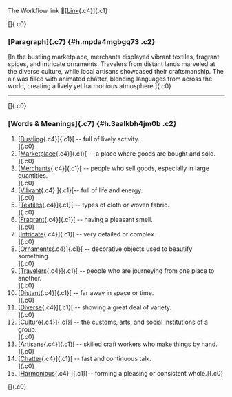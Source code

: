 The Workflow link
👏[[Link](https://www.google.com/url?q=http://www.google.com&sa=D&source=editors&ust=1757425527491391&usg=AOvVaw2skisksGF9XnNgFCJxhbDK){.c4}]{.c1}

[]{.c0}

### [Paragraph]{.c7} {#h.mpda4mgbgq73 .c2}

[In the bustling marketplace, merchants displayed vibrant textiles,
fragrant spices, and intricate ornaments. Travelers from distant lands
marveled at the diverse culture, while local artisans showcased their
craftsmanship. The air was filled with animated chatter, blending
languages from across the world, creating a lively yet harmonious
atmosphere.]{.c0}

------------------------------------------------------------------------

[]{.c0}

### [Words & Meanings]{.c7} {#h.3aalkbh4jm0b .c2}

1.  [[Bustling](https://www.google.com/url?q=http://www.google.com&sa=D&source=editors&ust=1757425527492628&usg=AOvVaw22Mb5DslUlQNHf2xYyeR3N){.c4}]{.c1}[ --
    full of lively activity.\
    ]{.c0}
2.  [[Marketplace](https://www.google.com/url?q=http://www.google.com&sa=D&source=editors&ust=1757425527492933&usg=AOvVaw14R8XAvUqf0KHrl6ZxSe4n){.c4}]{.c1}[ --
    a place where goods are bought and sold.\
    ]{.c0}
3.  [[Merchants](https://www.google.com/url?q=http://www.google.com&sa=D&source=editors&ust=1757425527493146&usg=AOvVaw1qMeUagjxxBhI6SRqlrh4U){.c4}]{.c1}[ --
    people who sell goods, especially in large quantities.\
    ]{.c0}
4.  [[Vibrant](https://www.google.com/url?q=http://www.google.com&sa=D&source=editors&ust=1757425527493355&usg=AOvVaw1CRuRkM5CX0j04wswVjJm2){.c4}
    ]{.c1}[-- full of life and energy.\
    ]{.c0}
5.  [[Textiles](https://www.google.com/url?q=http://www.google.com&sa=D&source=editors&ust=1757425527493617&usg=AOvVaw2fQyHUe8iQNXwG5OfJtx3C){.c4}]{.c1}[ --
    types of cloth or woven fabric.\
    ]{.c0}
6.  [[Fragrant](https://www.google.com/url?q=http://www.google.com&sa=D&source=editors&ust=1757425527493830&usg=AOvVaw2Ah60eYFw8h6_iU5sDBWWI){.c4}]{.c1}[ --
    having a pleasant smell.\
    ]{.c0}
7.  [[Intricate](https://www.google.com/url?q=http://www.google.com&sa=D&source=editors&ust=1757425527493993&usg=AOvVaw2oIbbknddJYtUJfLesTyP7){.c4}]{.c1}[ --
    very detailed or complex.\
    ]{.c0}
8.  [[Ornaments](https://www.google.com/url?q=http://www.google.com&sa=D&source=editors&ust=1757425527494160&usg=AOvVaw0nAuIHWE3dnTUs_NQr0IM0){.c4}]{.c1}[ --
    decorative objects used to beautify something.\
    ]{.c0}
9.  [[Travelers](https://www.google.com/url?q=http://www.google.com&sa=D&source=editors&ust=1757425527494345&usg=AOvVaw1vkVhNOQ6mG-Or0vZI3a-I){.c4}]{.c1}[ --
    people who are journeying from one place to another.\
    ]{.c0}
10. [[Distant](https://www.google.com/url?q=http://www.google.com&sa=D&source=editors&ust=1757425527494549&usg=AOvVaw0Zljn3taPKf5Rr5a6b-bgx){.c4}]{.c1}[ --
    far away in space or time.\
    ]{.c0}
11. [[Diverse](https://www.google.com/url?q=http://www.google.com&sa=D&source=editors&ust=1757425527494743&usg=AOvVaw2XJG2EqVONwcTWRiSX2yoZ){.c4}]{.c1}[ --
    showing a great deal of variety.\
    ]{.c0}
12. [[Culture](https://www.google.com/url?q=http://www.google.com&sa=D&source=editors&ust=1757425527494939&usg=AOvVaw32XEeYKCQhFN5A-6wRNugp){.c4}]{.c1}[ --
    the customs, arts, and social institutions of a group.\
    ]{.c0}
13. [[Artisans](https://www.google.com/url?q=http://www.google.com&sa=D&source=editors&ust=1757425527495175&usg=AOvVaw2_m_fU8fkKtTUAnwUVQ2mf){.c4}]{.c1}[ --
    skilled craft workers who make things by hand.\
    ]{.c0}
14. [[Chatter](https://www.google.com/url?q=http://www.google.com&sa=D&source=editors&ust=1757425527495390&usg=AOvVaw1sIC1hb3DGI54nFDyTSY2n){.c4}]{.c1}[ --
    fast and continuous talk.\
    ]{.c0}
15. [[Harmonious](https://www.google.com/url?q=http://www.google.com&sa=D&source=editors&ust=1757425527495604&usg=AOvVaw2SdgSophprZ9qtPpSwdzau){.c4}
    ]{.c1}[-- forming a pleasing or consistent whole.]{.c0}

[]{.c0}
